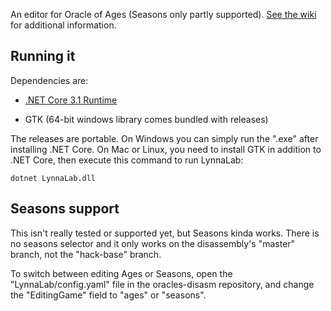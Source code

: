 An editor for Oracle of Ages (Seasons only partly supported).
[See the wiki](https://wiki.zeldahacking.net/oracle/LynnaLab) for additional information.

## Running it

Dependencies are:

* [.NET Core 3.1 Runtime](https://dotnet.microsoft.com/download/dotnet-core/3.1)

* GTK (64-bit windows library comes bundled with releases)

The releases are portable. On Windows you can simply run the ".exe" after installing .NET Core. On
Mac or Linux, you need to install GTK in addition to .NET Core, then execute this command to run
LynnaLab:

```
dotnet LynnaLab.dll
```

## Seasons support

This isn't really tested or supported yet, but Seasons kinda works. There is no seasons selector and
it only works on the disassembly's "master" branch, not the "hack-base" branch.

To switch between editing Ages or Seasons, open the "LynnaLab/config.yaml" file in the
oracles-disasm repository, and change the "EditingGame" field to "ages" or "seasons".
